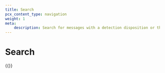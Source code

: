 ```yaml
---
title: Search
pcx_content_type: navigation
weight: 1
meta:
    description: Search for messages with a detection disposition or that have been processeded by Area 1.
---
```


# Search

{{<directory-listing>}}